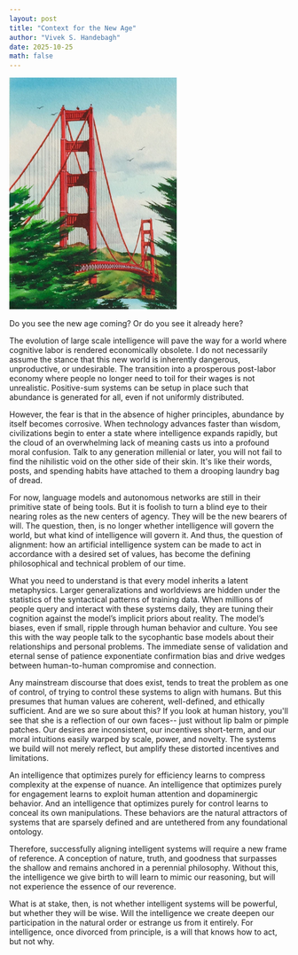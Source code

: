 ```yaml
---
layout: post
title: "Context for the New Age"
author: "Vivek S. Handebagh"
date: 2025-10-25
math: false
---
```


<img src="/assets/images/golden_gate.jpg" alt="golden gate" width="60%" />

Do you see the new age coming? Or do you see it already here?

The evolution of large scale intelligence will pave the way for a world where cognitive labor is rendered economically obsolete. I do not necessarily assume the stance that this new world is inherently dangerous, unproductive, or undesirable. The transition into a prosperous post-labor economy where people no longer need to toil for their wages is not unrealistic. Positive-sum systems can be setup in place such that abundance is generated for all, even if not uniformly distributed. 

However, the fear is that in the absence of higher principles, abundance by itself becomes corrosive. When technology advances faster than wisdom, civilizations begin to enter a state where intelligence expands rapidly, but the cloud of an overwhelming lack of meaning casts us into a profound moral confusion. Talk to any generation millenial or later, you will not fail to find the nihilistic void on the other side of their skin. It's like their words, posts, and spending habits have attached to them a drooping laundry bag of dread.  

For now, language models and autonomous networks are still in their primitive state of being tools. But it is foolish to turn a blind eye to their nearing roles as the new centers of agency. They will be the new bearers of will. The question, then, is no longer whether intelligence will govern the world, but what kind of intelligence will govern it. And thus, the question of alignment: how an artificial intelligence system can be made to act in accordance with a desired set of values, has become the defining philosophical and technical problem of our time. 

What you need to understand is that every model inherits a latent metaphysics. Larger generalizations and worldviews are hidden under the statistics of the syntactical patterns of training data. When millions of people query and interact with these systems daily, they are tuning their cognition against the model’s implicit priors about reality. The model’s biases, even if small, ripple through human behavior and culture. You see this with the way people talk to the sycophantic base models about their relationships and personal problems. The immediate sense of validation and eternal sense of patience exponentiate confirmation bias and drive wedges between human-to-human compromise and connection.

Any mainstream discourse that does exist, tends to treat the problem as one of control, of trying to control these systems to align with humans. But this presumes that human values are coherent, well-defined, and ethically sufficient. And are we so sure about this? If you look at human history, you'll see that she is a reflection of our own faces-- just without lip balm or pimple patches. Our desires are inconsistent, our incentives short-term, and our moral intuitions easily warped by scale, power, and novelty. The systems we build will not merely reflect, but amplify these distorted incentives and limitations.

An intelligence that optimizes purely for efficiency learns to compress complexity at the expense of nuance. An intelligence that optimizes purely for engagement learns to exploit human attention and dopaminergic behavior. And an intelligence that optimizes purely for control learns to conceal its own manipulations. These behaviors are the natural attractors of systems that are sparsely defined and are untethered from any foundational ontology.

Therefore, successfully aligning intelligent systems will require a new frame of reference. A conception of nature, truth, and goodness that surpasses the shallow and remains anchored in a perennial philosophy. Without this, the intelligence we give birth to will learn to mimic our reasoning, but will not experience the essence of our reverence.

What is at stake, then, is not whether intelligent systems will be powerful, but whether they will be wise. Will the intelligence we create deepen our participation in the natural order or estrange us from it entirely. For intelligence, once divorced from principle, is a will that knows how to act, but not why.
